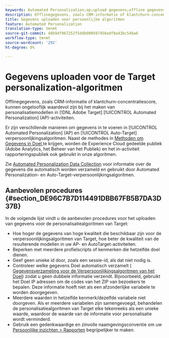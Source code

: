```yaml
---
keywords: Automated Personalization;ap;upload gegevens;offline gegevens;personalisatiealgoritme;auto target;autoTarget;best practices
description: Offlinegegevens, zoals CRM-informatie of klantchurn-concentratiescores, kunnen ongelooflijk waardevol zijn bij het maken van personalisatiemodellen in Adobe Target Automated Personalization (AP)-activiteiten.
title: Gegevens uploaden voor persoonlijke algoritmen
feature: Automated Personalization
translation-type: tm+mt
source-git-commit: 48b94f967252f5ddb009597456edf0a43bc54ba6
workflow-type: tm+mt
source-wordcount: '292'
ht-degree: 0%

---
```



# Gegevens uploaden voor de Target personalization-algoritmen

Offlinegegevens, zoals CRM-informatie of klantchurn-concentratiescore, kunnen ongelooflijk waardevol zijn bij het maken van personalisatiemodellen in [!DNL Adobe Target] [!UICONTROL Automated Personalization] (AP)-activiteiten.

Er zijn verschillende manieren om gegevens in te voeren in [!UICONTROL Automated Personalization] (AP) en [!UICONTROL Auto-Target] verpersoonlijkingsalgoritmen. Naast de methodes in [Methoden om Gegevens in Doel ](/help/c-implementing-target/c-considerations-before-you-implement-target/c-methods-to-get-data-into-target/methods-to-get-data-into-target.md#concept_0069C0EFB56C4700BB33F2F35C2B9B17) te krijgen, worden de Experience Cloud gedeelde publiek (Adobe Analytics, het Beheer van het Publiek) en het in-activiteit rapporteringspubliek ook gebruikt in onze algoritmen.

Zie [Automated Personalization Data Collection](/help/c-activities/t-automated-personalization/ap-data.md) voor informatie over de gegevens die automatisch worden verzameld en gebruikt door Automated Personalization- en Auto-Target-verpersoonlijkingsalgoritmen.

## Aanbevolen procedures {#section_DE96C7B7D114491DBB67FB5B7DA3D37B}

In de volgende lijst vindt u de aanbevolen procedures voor het uploaden van gegevens voor de personalisatiealgoritmen van Target:

* Hoe hoger de gegevens van hoge kwaliteit die beschikbaar zijn voor de verpersoonlijkingsalgoritmen van Target, hoe beter de kwaliteit van de resulterende modellen in uw AP- en AutoTarget-activiteiten.
* Beperken met meerdere profielscripts of kenmerken die hetzelfde doel dienen.
* Geef geen unieke id door, zoals een sessie-id, als dat niet nodig is.
* Controleer welke gegevens Doel automatisch verzamelt ( [Gegevensverzameling voor de Verpersoonlijkingsalgoritmen van het Doel](/help/c-activities/t-automated-personalization/ap-data.md)) zodat u geen dubbele informatie verzendt. Bijvoorbeeld, gebruikt het Doel IP adressen om de codes van het ZIP van bezoekers te bepalen. Deze informatie hoeft niet als een afzonderlijke variabele te worden doorgegeven.
* Meerdere waarden in hetzelfde kenmerk/dezelfde variabele niet doorgeven. Als er meerdere variabelen zijn samengevoegd, behandelen de personalisatiealgoritmen van Target elke tekenreeks als een unieke waarde, waardoor de waarde van de informatie voor personalisatie wordt verminderd.
* Gebruik een gedenkwaardige en zinvolle naamgevingsconventie om uw [Persoonlijke inzichten > Rapporten](/help/c-reports/c-personalization-insights-reports/personalization-insights-reports.md#concept_A897070E1EDC403EB84CFB7A6ECAD767) begrijpelijker te maken.

